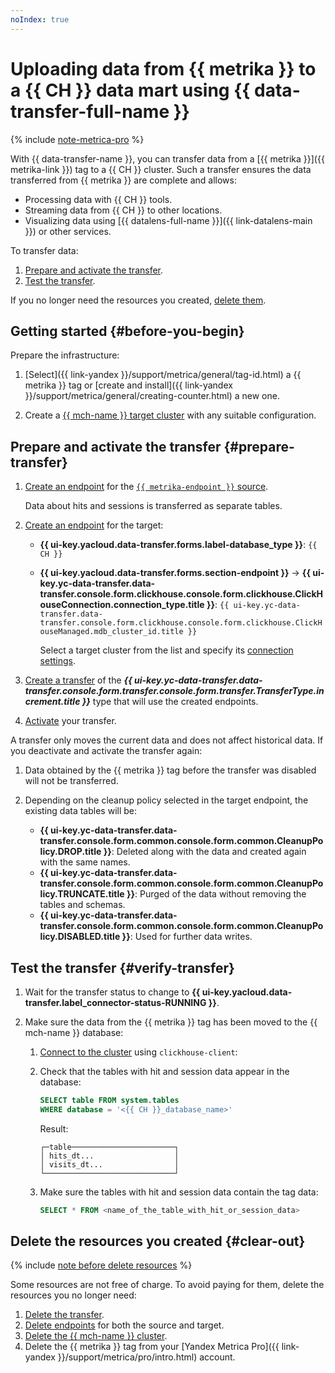 ```yaml
---
noIndex: true
---
```


# Uploading data from {{ metrika }} to a {{ CH }} data mart using {{ data-transfer-full-name }}

{% include [note-metrica-pro](../_includes/data-transfer/note-metrica-pro.md) %}

With {{ data-transfer-name }}, you can transfer data from a [{{ metrika }}]({{ metrika-link }}) tag to a {{ CH }} cluster. Such a transfer ensures the data transferred from {{ metrika }} are complete and allows:

* Processing data with {{ CH }} tools.
* Streaming data from {{ CH }} to other locations.
* Visualizing data using [{{ datalens-full-name }}]({{ link-datalens-main }}) or other services.

To transfer data:

1. [Prepare and activate the transfer](#prepare-transfer).
1. [Test the transfer](#verify-transfer).

If you no longer need the resources you created, [delete them](#clear-out).

## Getting started {#before-you-begin}

Prepare the infrastructure:

1. [Select]({{ link-yandex }}/support/metrica/general/tag-id.html) a {{ metrika }} tag or [create and install]({{ link-yandex }}/support/metrica/general/creating-counter.html) a new one.

1. Create a [{{ mch-name }} target cluster](../managed-clickhouse/operations/cluster-create.md) with any suitable configuration.

## Prepare and activate the transfer {#prepare-transfer}

1. [Create an endpoint](../data-transfer/operations/endpoint/index.md#create) for the [`{{ metrika-endpoint }}` source](../data-transfer/operations/endpoint/source/metrika.md).

   Data about hits and sessions is transferred as separate tables.

1. [Create an endpoint](../data-transfer/operations/endpoint/index.md#create) for the target:

    * **{{ ui-key.yacloud.data-transfer.forms.label-database_type }}**: `{{ CH }}`
    * **{{ ui-key.yacloud.data-transfer.forms.section-endpoint }}** → **{{ ui-key.yc-data-transfer.data-transfer.console.form.clickhouse.console.form.clickhouse.ClickHouseConnection.connection_type.title }}**: `{{ ui-key.yc-data-transfer.data-transfer.console.form.clickhouse.console.form.clickhouse.ClickHouseManaged.mdb_cluster_id.title }}`

      Select a target cluster from the list and specify its [connection settings](../data-transfer/operations/endpoint/target/clickhouse.md).

1. [Create a transfer](../data-transfer/operations/transfer.md#create) of the **_{{ ui-key.yc-data-transfer.data-transfer.console.form.transfer.console.form.transfer.TransferType.increment.title }}_** type that will use the created endpoints.
1. [Activate](../data-transfer/operations/transfer.md#activate) your transfer.

A transfer only moves the current data and does not affect historical data. If you deactivate and activate the transfer again:

1. Data obtained by the {{ metrika }} tag before the transfer was disabled will not be transferred.
2. Depending on the cleanup policy selected in the target endpoint, the existing data tables will be:

    * **{{ ui-key.yc-data-transfer.data-transfer.console.form.common.console.form.common.CleanupPolicy.DROP.title }}**: Deleted along with the data and created again with the same names.
    * **{{ ui-key.yc-data-transfer.data-transfer.console.form.common.console.form.common.CleanupPolicy.TRUNCATE.title }}**: Purged of the data without removing the tables and schemas.
    * **{{ ui-key.yc-data-transfer.data-transfer.console.form.common.console.form.common.CleanupPolicy.DISABLED.title }}**: Used for further data writes.

## Test the transfer {#verify-transfer}

1. Wait for the transfer status to change to **{{ ui-key.yacloud.data-transfer.label_connector-status-RUNNING }}**.

1. Make sure the data from the {{ metrika }} tag has been moved to the {{ mch-name }} database:

   1. [Connect to the cluster](../managed-clickhouse/operations/connect.md) using `clickhouse-client`:

   1. Check that the tables with hit and session data appear in the database:

      ```sql
      SELECT table FROM system.tables
      WHERE database = '<{{ CH }}_database_name>'
      ```

      Result:

      ```text
      ┌─table───────────────────────┐
      │ hits_dt...                  │
      │ visits_dt...                │
      └─────────────────────────────┘
      ```

   1. Make sure the tables with hit and session data contain the tag data:

      ```sql
      SELECT * FROM <name_of_the_table_with_hit_or_session_data>
      ```

## Delete the resources you created {#clear-out}

{% include [note before delete resources](../_includes/mdb/note-before-delete-resources.md) %}

Some resources are not free of charge. To avoid paying for them, delete the resources you no longer need:

1. [Delete the transfer](../data-transfer/operations/transfer.md#delete-transfer).
1. [Delete endpoints](../data-transfer/operations/endpoint/index.md#delete) for both the source and target.
1. [Delete the {{ mch-name }} cluster](../managed-clickhouse/operations/cluster-delete.md).
1. Delete the {{ metrika }} tag from your [Yandex Metrica Pro]({{ link-yandex }}/support/metrica/pro/intro.html) account.
